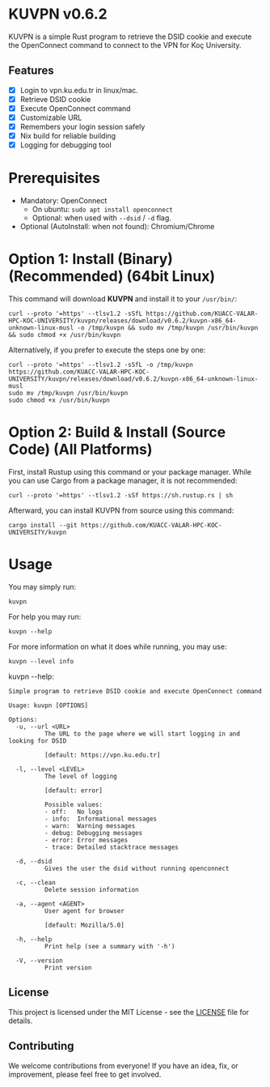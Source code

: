 # KUVPN v0.6.2

KUVPN is a simple Rust program to retrieve the DSID cookie and execute the OpenConnect command to connect to the VPN for Koç University.

## Features

- [x] Login to vpn.ku.edu.tr in linux/mac.
- [x] Retrieve DSID cookie
- [x] Execute OpenConnect command
- [x] Customizable URL
- [x] Remembers your login session safely
- [x] Nix build for reliable building
- [x] Logging for debugging tool

# Prerequisites
- Mandatory: OpenConnect
   - On ubuntu: `sudo apt install openconnect`
   - Optional: when used with `--dsid` / `-d` flag. 
- Optional (AutoInstall: when not found): Chromium/Chrome

# Option 1: Install (Binary) (Recommended) (64bit Linux)

This command will download **KUVPN** and install it to your `/usr/bin/`:

```
curl --proto '=https' --tlsv1.2 -sSfL https://github.com/KUACC-VALAR-HPC-KOC-UNIVERSITY/kuvpn/releases/download/v0.6.2/kuvpn-x86_64-unknown-linux-musl -o /tmp/kuvpn && sudo mv /tmp/kuvpn /usr/bin/kuvpn && sudo chmod +x /usr/bin/kuvpn
```

Alternatively, if you prefer to execute the steps one by one:

```
curl --proto '=https' --tlsv1.2 -sSfL -o /tmp/kuvpn https://github.com/KUACC-VALAR-HPC-KOC-UNIVERSITY/kuvpn/releases/download/v0.6.2/kuvpn-x86_64-unknown-linux-musl
sudo mv /tmp/kuvpn /usr/bin/kuvpn
sudo chmod +x /usr/bin/kuvpn
```

# Option 2: Build & Install (Source Code) (All Platforms)

First, install Rustup using this command or your package manager. While you can use Cargo from a package manager, it is not recommended:
```
curl --proto '=https' --tlsv1.2 -sSf https://sh.rustup.rs | sh
```

Afterward, you can install KUVPN from source using this command:
```
cargo install --git https://github.com/KUACC-VALAR-HPC-KOC-UNIVERSITY/kuvpn
```

# Usage

You may simply run: 
```
kuvpn
```

For help you may run:
```
kuvpn --help
```

For more information on what it does while running, you may use:
```
kuvpn --level info
```

kuvpn --help:
```
Simple program to retrieve DSID cookie and execute OpenConnect command

Usage: kuvpn [OPTIONS]

Options:
  -u, --url <URL>
          The URL to the page where we will start logging in and looking for DSID
          
          [default: https://vpn.ku.edu.tr]

  -l, --level <LEVEL>
          The level of logging
          
          [default: error]

          Possible values:
          - off:   No logs
          - info:  Informational messages
          - warn:  Warning messages
          - debug: Debugging messages
          - error: Error messages
          - trace: Detailed stacktrace messages

  -d, --dsid
          Gives the user the dsid without running openconnect

  -c, --clean
          Delete session information

  -a, --agent <AGENT>
          User agent for browser
          
          [default: Mozilla/5.0]

  -h, --help
          Print help (see a summary with '-h')

  -V, --version
          Print version
```

## License

This project is licensed under the MIT License - see the [LICENSE](LICENSE) file for details.


## Contributing

We welcome contributions from everyone! If you have an idea, fix, or improvement, please feel free to get involved.
